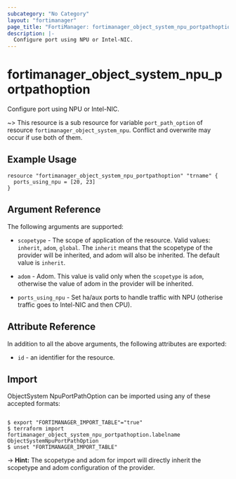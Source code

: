 ```yaml
---
subcategory: "No Category"
layout: "fortimanager"
page_title: "FortiManager: fortimanager_object_system_npu_portpathoption"
description: |-
  Configure port using NPU or Intel-NIC.
---
```


# fortimanager_object_system_npu_portpathoption
Configure port using NPU or Intel-NIC.

~> This resource is a sub resource for variable `port_path_option` of resource `fortimanager_object_system_npu`. Conflict and overwrite may occur if use both of them.



## Example Usage

```hcl
resource "fortimanager_object_system_npu_portpathoption" "trname" {
  ports_using_npu = [20, 23]
}
```

## Argument Reference


The following arguments are supported:

* `scopetype` - The scope of application of the resource. Valid values: `inherit`, `adom`, `global`. The `inherit` means that the scopetype of the provider will be inherited, and adom will also be inherited. The default value is `inherit`.
* `adom` - Adom. This value is valid only when the `scopetype` is `adom`, otherwise the value of adom in the provider will be inherited.

* `ports_using_npu` - Set ha/aux ports to handle traffic with NPU (otherise traffic goes to Intel-NIC and then CPU).


## Attribute Reference

In addition to all the above arguments, the following attributes are exported:
* `id` - an identifier for the resource.

## Import

ObjectSystem NpuPortPathOption can be imported using any of these accepted formats:
```

$ export "FORTIMANAGER_IMPORT_TABLE"="true"
$ terraform import fortimanager_object_system_npu_portpathoption.labelname ObjectSystemNpuPortPathOption
$ unset "FORTIMANAGER_IMPORT_TABLE"
```
-> **Hint:** The scopetype and adom for import will directly inherit the scopetype and adom configuration of the provider.
